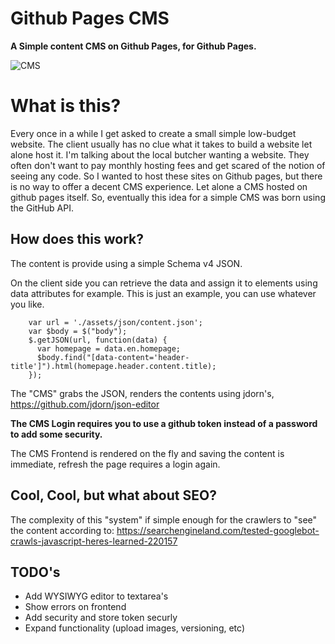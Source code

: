 Github Pages CMS
=============

__A Simple content CMS on Github Pages, for Github Pages.__ 

![CMS](https://raw.githubusercontent.com/jansmolders86/gh-cms/master/example/cms.gif)

What is this?
=========================

Every once in a while I get asked to create a small simple low-budget website. The client usually has no clue what it takes to build a website let alone host it. I'm talking about the local butcher wanting a website. They often don't want to pay monthly hosting fees and get scared of the notion of seeing any code. So I wanted to host these sites on Github pages, but there is no way to offer a decent CMS experience. Let alone a CMS hosted on github pages itself. So, eventually this idea for a simple CMS was born using the GitHub API. 

How does this work?
-------------

The content is provide using a simple Schema v4 JSON.

On the client side you can retrieve the data and assign it to elements using data attributes for example. 
This is just an example, you can use whatever you like. 

``` JS
    var url = './assets/json/content.json';
    var $body = $("body");
    $.getJSON(url, function(data) {
      var homepage = data.en.homepage;
      $body.find("[data-content='header-title']").html(homepage.header.content.title);
    });
```

The "CMS" grabs the JSON, renders the contents using jdorn's, https://github.com/jdorn/json-editor

__The CMS Login requires you to use a github token instead of a password to add some security.__


The CMS Frontend is rendered on the fly and saving the content is immediate, refresh the page requires a login again. 

Cool, Cool, but what about SEO?
-------------

The complexity of this "system" if simple enough for the crawlers to "see" the content according to:
https://searchengineland.com/tested-googlebot-crawls-javascript-heres-learned-220157


TODO's
-------------
* Add WYSIWYG editor to textarea's
* Show errors on frontend
* Add security and store token securly 
* Expand functionality (upload images, versioning, etc)

